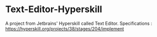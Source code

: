 # Text-Editor-Hyperskill
A project from Jetbrains' Hyperskill called Text Editor. Specifications : https://hyperskill.org/projects/38/stages/204/implement
